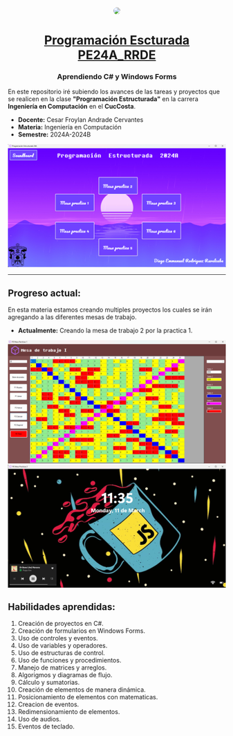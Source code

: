 <div align="center">

### <img src="https://github.com/MisterMikeDev.png" height="200px" style="border-radius: 9999px" />

# [Programación Escturada PE24A_RRDE](https://github.com/MisterMikeDev/PE24A_RRDE)

### Aprendiendo C# y Windows Forms

</div>

En este repositorio iré subiendo los avances de las tareas y proyectos que se realicen en la clase **"Programación Estructurada"** en la carrera **Ingeniería en Computación** en el **CucCosta**.

- **Docente:** Cesar Froylan Andrade Cervantes
- **Materia:** Ingeniería en Computación
- **Semestre:** 2024A-2024B

![Demo image](/public/DemoMain.png)

---

## Progreso actual:

En esta materia estamos creando multiples proyectos los cuales se irán agregando a las diferentes mesas de trabajo.

- **Actualmente:** Creando la mesa de trabajo 2 por la practica 1.

![Demo image](/public/DemoMesa1.png)
![Demo image](/public/DemoMesa2.png)

## Habilidades aprendidas:

1. Creación de proyectos en C#.
2. Creación de formularios en Windows Forms.
3. Uso de controles y eventos.
4. Uso de variables y operadores.
5. Uso de estructuras de control.
6. Uso de funciones y procedimientos.
7. Manejo de matrices y arreglos.
8. Algorigmos y diagramas de flujo.
9. Cálculo y sumatorias.
10. Creación de elementos de manera dinámica.
11. Posicionamiento de elementos con matematicas.
12. Creacion de eventos.
13. Redimensionamiento de elementos.
14. Uso de audios.
15. Eventos de teclado.
